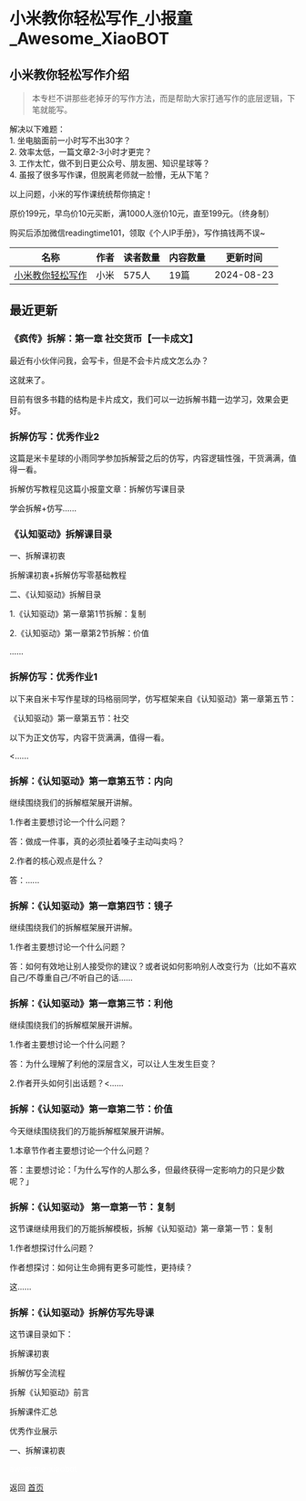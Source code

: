# 小米教你轻松写作_小报童_Awesome_XiaoBOT

## 小米教你轻松写作介绍
> 本专栏不讲那些老掉牙的写作方法，而是帮助大家打通写作的底层逻辑，下笔就能写。    
    
解决以下难题：    
1\. 坐电脑面前一小时写不出30字？    
2\. 效率太低，一篇文章2-3小时才更完？    
3\. 工作太忙，做不到日更公众号、朋友圈、知识星球等？    
4\. 虽报了很多写作课，但脱离老师就一脸懵，无从下笔？    
    
以上问题，小米的写作课统统帮你搞定！    
    
原价199元，早鸟价10元买断，满1000人涨价10元，直至199元。（终身制）    
    
购买后添加微信readingtime101，领取《个人IP手册》，写作搞钱两不误~  
  


|名称|作者|读者数量|内容数量|更新时间|
|---|---|---|---|---|
|[小米教你轻松写作](https://xiaobot.net/p/readingtime111?refer=9c3f1c95-a052-465a-9902-f6d75080262a)|小米|575人|19篇|2024-08-23|

## 最近更新
### 《疯传》拆解：第一章 社交货币【一卡成文】

最近有小伙伴问我，会写卡，但是不会卡片成文怎么办？

这就来了。

目前有很多书籍的结构是卡片成文，我们可以一边拆解书籍一边学习，效果会更好。

### 拆解仿写：优秀作业2

这篇是米卡星球的小雨同学参加拆解营之后的仿写，内容逻辑性强，干货满满，值得一看。

拆解仿写教程见这篇小报童文章：拆解仿写课目录

学会拆解+仿写......

### 《认知驱动》拆解课目录

一、拆解课初衷

拆解课初衷+拆解仿写零基础教程

二、《认知驱动》拆解目录

1.《认知驱动》第一章第1节拆解：复制

2.《认知驱动》第一章第2节拆解：价值

......

### 拆解仿写：优秀作业1

以下来自米卡写作星球的玛格丽同学，仿写框架来自《认知驱动》第一章第五节：

《认知驱动》第一章第五节：社交

以下为正文仿写，内容干货满满，值得一看。

<......

### 拆解：《认知驱动》第一章第五节：内向

继续围绕我们的拆解框架展开讲解。

1.作者主要想讨论一个什么问题？

答：做成一件事，真的必须扯着嗓子主动叫卖吗？

2.作者的核心观点是什么？

答：......

### 拆解：《认知驱动》第一章第四节：镜子

继续围绕我们的拆解框架展开讲解。

1.作者主要想讨论一个什么问题？

答：如何有效地让别人接受你的建议？或者说如何影响别人改变行为（比如不喜欢自己/不尊重自己/不听自己的话......

### 拆解：《认知驱动》第一章第三节：利他

继续围绕我们的拆解框架展开讲解。

1.作者主要想讨论一个什么问题？

答：为什么理解了利他的深层含义，可以让人生发生巨变？

2.作者开头如何引出话题？<......

### 拆解：《认知驱动》第一章第二节：价值

今天继续围绕我们的万能拆解框架展开讲解。

1.本章节作者主要想讨论一个什么问题？

答：主要想讨论：「为什么写作的人那么多，但最终获得一定影响力的只是少数呢？」

### 拆解：《认知驱动》 第一章第一节：复制

这节课继续用我们的万能拆解模板，拆解《认知驱动》第一章第一节：复制

1.作者想探讨什么问题？

作者想探讨：如何让生命拥有更多可能性，更持续？

这......

### 拆解：《认知驱动》拆解仿写先导课

这节课目录如下：

拆解课初衷

拆解仿写全流程

拆解《认知驱动》前言

拆解课件汇总

优秀作业展示

一、拆解课初衷


<a href="https://github.com/Reno9527/awesome-xiaobot" style="color: white; text-decoration: none;">awesome-xiaobot</a>

返回 [首页](../README.md)
